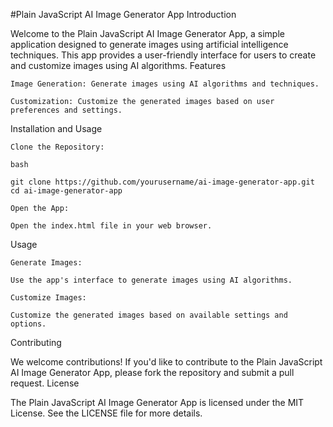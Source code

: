 #Plain JavaScript AI Image Generator App
Introduction

Welcome to the Plain JavaScript AI Image Generator App, a simple application designed to generate images using artificial intelligence techniques. This app provides a user-friendly interface for users to create and customize images using AI algorithms.
Features

    Image Generation: Generate images using AI algorithms and techniques.

    Customization: Customize the generated images based on user preferences and settings.

Installation and Usage

    Clone the Repository:

    bash

    git clone https://github.com/yourusername/ai-image-generator-app.git
    cd ai-image-generator-app

    Open the App:

    Open the index.html file in your web browser.

Usage

    Generate Images:

    Use the app's interface to generate images using AI algorithms.

    Customize Images:

    Customize the generated images based on available settings and options.

Contributing

We welcome contributions! If you'd like to contribute to the Plain JavaScript AI Image Generator App, please fork the repository and submit a pull request.
License

The Plain JavaScript AI Image Generator App is licensed under the MIT License. See the LICENSE file for more details.
